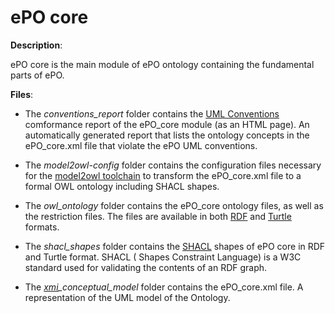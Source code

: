 # ePO core

**Description**:

ePO core is the main module of ePO ontology containing the fundamental parts of ePO.

**Files**:
- The *conventions_report* folder contains the [UML Conventions](https://meaningfy-ws.github.io/model2owl-docs/public-review/uml/conceptual-model-conventions.html) comformance report of the ePO_core module (as an HTML page). An automatically generated report that lists the ontology concepts in the ePO_core.xml file that violate the ePO UML conventions.


- The *model2owl-config* folder contains the configuration files necessary for the [model2owl toolchain](https://github.com/OP-TED/model2owl) to transform the ePO_core.xml file to a formal OWL ontology including SHACL shapes.


- The *owl_ontology* folder contains the ePO_core ontology files, as well as the restriction files. The files are available in both [RDF](https://www.w3.org/RDF/) and [Turtle](https://www.w3.org/TR/turtle/) formats. 


- The *shacl_shapes* folder contains the [SHACL](https://www.w3.org/TR/shacl/) shapes of ePO core in RDF and Turtle format. SHACL ( Shapes Constraint Language) is a W3C standard used for validating the contents of an RDF graph. 


- The *[xmi](https://www.omg.org/spec/XMI/)_conceptual_model* folder contains the ePO_core.xml file. A representation of the UML model of the Ontology.


